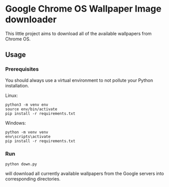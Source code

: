 # Google Chrome OS Wallpaper Image downloader

This little project aims to download all of the available wallpapers from Chrome OS.

## Usage
### Prerequisites
You should always use a virtual environment to not pollute your Python installation.


Linux:
```
python3 -m venv env
source env/bin/activate
pip install -r requirements.txt
```

Windows:
```
python -m venv venv
env\scripts\activate
pip install -r requirements.txt
```

### Run
```
python down.py
```
will download all currently available wallpapers from the Google servers into corresponding directories.
